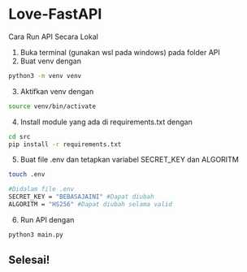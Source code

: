 # Love-FastAPI

Cara Run API Secara Lokal
1. Buka terminal (gunakan wsl pada windows) pada folder API
2. Buat venv dengan
```sh
python3 -m venv venv
```
3. Aktifkan venv dengan
```sh
source venv/bin/activate
```
4. Install module yang ada di requirements.txt dengan
```sh
cd src
pip install -r requirements.txt
```
5. Buat file .env dan tetapkan variabel SECRET_KEY dan ALGORITM
```sh
touch .env

#Didalam file .env
SECRET_KEY = "BEBASAJAINI" #Dapat diubah
ALGORITM = "HS256" #Dapat diubah selama valid
```
6. Run API dengan
```sh
python3 main.py
```
## Selesai!